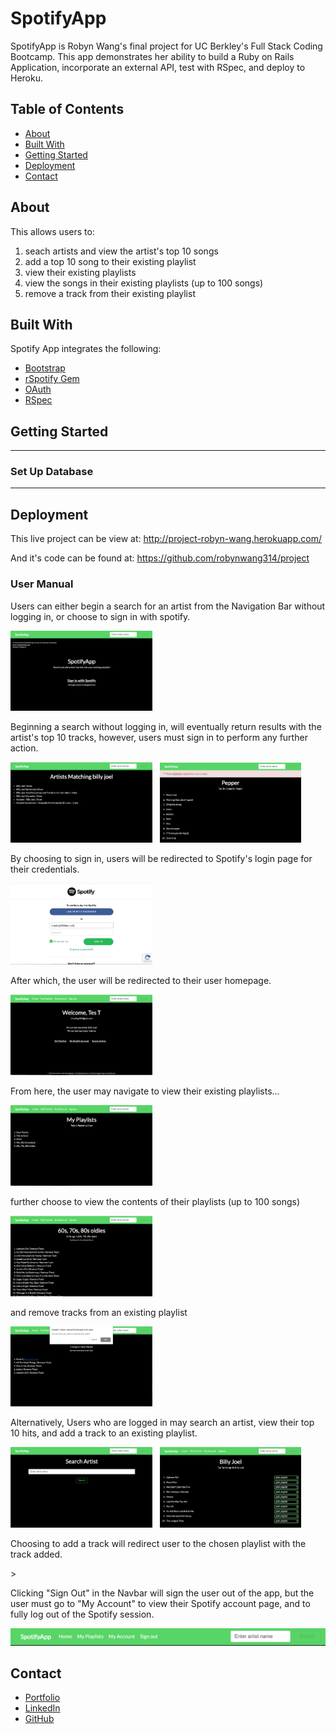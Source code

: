 # SpotifyApp #

SpotifyApp is Robyn Wang's final project for UC Berkley's Full Stack Coding Bootcamp. This app demonstrates her ability to build a Ruby on Rails Application, incorporate an external API, test with RSpec, and deploy to Heroku. 

## Table of Contents ##
<ul> 
  <li><a href="#about"> About </a></li>
  <li><a href="#technologies"> Built With </a></li>
  <li><a href="#setup"> Getting Started </a></li>
  <li><a href="#usage"> Deployment </a></li>
  <li><a href="#contact"> Contact</a></li>
</ul>

<div id="about"></div> 

## About ##
This allows users to: 
  1. seach artists and view the artist's top 10 songs
  2. add a top 10 song to their existing playlist
  3. view their existing playlists 
  4. view the songs in their existing playlists (up to 100 songs)
  5. remove a track from their existing playlist 

<div id="technologies"></div> 

## Built With ##
Spotify App integrates the following: 

<ul>
  <li><a href="https://getbootstrap.com/">Bootstrap</a></li>
  <li><a href="https://github.com/guilhermesad/rspotify">rSpotify Gem</a></li>
  <li><a href="#">OAuth</a></li>
  <li><a href="#">RSpec</a></li>
</ul>


<div id="setup"></div> 

## Getting Started ##
-----

### Set Up Database ###

------


<div id="usage"></div> 

## Deployment ##
This live project can be view at: http://project-robyn-wang.herokuapp.com/

And it's code can be found at: https://github.com/robynwang314/project

### User Manual ###

<p>Users can either begin a search for an artist from the Navigation Bar without logging in, or choose to sign in with spotify.</p>
  <img src="/app/assets/images/homepage.png" alt="App homepage" width="45%" float="left">

<p>Beginning a search without logging in, will eventually return results with the artist's top 10 tracks, however, users must sign in to perform any further action.</p>
  <img src="/app/assets/images/index.png" alt="Artists results" width="45%" float="left"> &nbsp;
  <img src="/app/assets/images/else.png" alt="Not logged in search results" width="45%" float="right">

<p>By choosing to sign in, users will be redirected to Spotify's login page for their credentials.</p>
  <img src="/app/assets/images/callback.png" alt="Spotify Login" width="45%" float="left">

<p>After which, the user will be redirected to their user homepage. </p>
  <img src="/app/assets/images/users.png" alt="Users Homepage" width="45%" float="left">

<p>From here, the user may navigate to view their existing playlists...</p>
  <img src="/app/assets/images/playlists.png" alt="User's playlists" width="45%" float="left">

  <p>further choose to view the contents of their playlists (up to 100 songs) </p>
  <img src="/app/assets/images/playlist.png" alt="User's playlist" width="45%" float="left">

  <p>and remove tracks from an existing playlist</p>
  <img src="/app/assets/images/remove_track.png" alt="Remove_track" width="45%" float="left">

<p>Alternatively, Users who are logged in may search an artist, view their top 10 hits, and add a track to an existing playlist.</p>
  <img src="/app/assets/images/search.png" alt="Search Form" width="45%" float="left"> &nbsp;
  <img src="/app/assets/images/add_track.png" alt="Add_track" width="45%" float="right">

<p>Choosing to add a track will redirect user to the chosen playlist with the track added.</p>>

<p>Clicking "Sign Out" in the Navbar will sign the user out of the app, but the user must go to "My Account" to view their Spotify account page, and to fully log out of the Spotify session. </p>
  <img src="/app/assets/images/navbar.png" alt="Navbar" float="left">


<div id="contact"></div> 

## Contact ##

<ul>
  <li><a href="http://robynwang-portfolio.herokuapp.com/" target="_blank">Portfolio</a></li>
  <li><a href="https://www.linkedin.com/in/tyrobynwang" target="_blank">LinkedIn</a></li>
  <li><a href="https://github.com/robynwang314" target="_blank">GitHub</a></li>
</ul>
